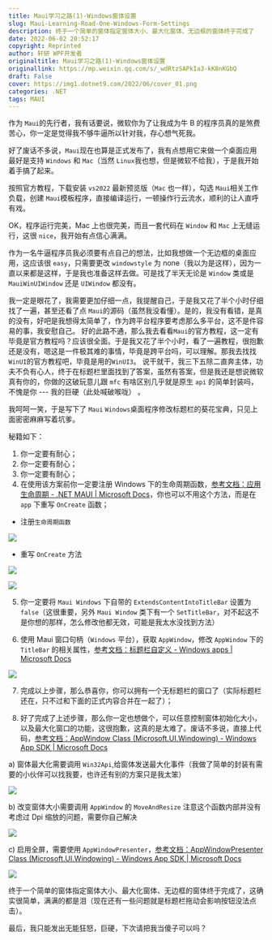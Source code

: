 ```yaml
---
title: Maui学习之路(1)-Windows窗体设置
slug: Maui-Learning-Road-One-Windows-Form-Settings
description: 终于一个简单的窗体指定窗体大小、最大化窗体、无边框的窗体终于完成了
date: 2022-06-02 20:52:17
copyright: Reprinted
author: 轩研 WPF开发者
originaltitle: Maui学习之路(1)-Windows窗体设置
originallink: https://mp.weixin.qq.com/s/_wdRtzSAPkIa3-kK8nKGbQ
draft: False
cover: https://img1.dotnet9.com/2022/06/cover_01.png
categories: .NET
tags: MAUI
---
```


作为 `Maui`的先行者，我有话要说，微软你为了让我成为牛 B 的程序员真的是煞费苦心，你一定是觉得我不够牛逼所以针对我，存心想气死我。

好了废话不多说，`Maui`现在也算是正式发布了，我有点想用它来做一个桌面应用最好是支持 `Windows` 和 `Mac`（当然 `Linux`我也想，但是微软不给我），于是我开始着手搞了起来。

按照官方教程，下载安装 `vs2022` 最新预览版（`Mac` 也一样），勾选 `Maui`相关工作负载，创建 `Maui`模板程序，直接编译运行，一顿操作行云流水，顺利的让人直呼有戏。

OK，程序运行完美，Mac 上也很完美，而且一套代码在 `Window` 和 `Mac` 上无缝运行，这很 `nice`，我开始有点信心满满。

作为一名牛逼程序员我必须要有点自己的想法，比如我想做一个无边框的桌面应用，这应该很 `easy`，只需要更改 `windowstyle` 为 none（我以为是这样），因为一直以来都是这样，于是我也准备这样去做。可是找了半天无论是 `Window` 类或是 `MauiWinUIWindow` 还是 `UIWindow` 都没有。

我一定是眼花了，我需要更加仔细一点，我提醒自己，于是我又花了半个小时仔细找了一遍，甚至还看了点 `Maui`的源码（虽然我没看懂）。是的，我没有看错，是真的没有，好吧是我想得太简单了，作为跨平台程序要考虑那么多平台，这不是件容易的事，我安慰自己。
好的此路不通，那么我去看看`Maui`的官方教程，这一定有毕竟是官方教程吗？应该很全面。于是我又花了半个小时，看了一遍教程，很抱歉还是没有，嗯这是一件极其难的事情，毕竟是跨平台吗，可以理解。那我去找找`WinUI`的官方教程吧，毕竟是用的`WinUI3`。
说干就干，我三下五除二直奔主体，功夫不负有心人，终于在标题栏里面找到了答案，虽然有答案，但是我还是想说微软真有你的，你做的这破玩意儿跟 `mfc` 有啥区别几乎就是原生 `api` 的简单封装吗，不愧是你 --- 我的巨硬（此处喊破喉咙） 。

我呵呵一笑，于是写下了 `Maui` `Windows`桌面程序修改标题栏的葵花宝典，只见上面密密麻麻写着坑爹。

秘籍如下：

1. 你一定要有耐心；
2. 你一定要有耐心；
3. 你一定要有耐心；
4. 在使用该方案前你一定要注册 Windows 下的生命周期函数，[参考文档：应用生命周期 - .NET MAUI | Microsoft Docs](https://docs.microsoft.com/zh-cn/dotnet/maui/fundamentals/app-lifecycle)，你也可以不用这个方法，而是在 `app` 下重写 `OnCreate` 函数；

- 注册`生命周期函数`

![](https://img1.dotnet9.com/2022/06/0101.png)

- 重写 `OnCreate` 方法

![](https://img1.dotnet9.com/2022/06/0102.png)

![](https://img1.dotnet9.com/2022/06/0103.png)

5. 你一定要将 `Maui Windows` 下自带的 `ExtendsContentIntoTitleBar` 设置为 `false`（这很重要，另外 `Maui Window` 类下有一个 `SetTitleBar`，对不起这不是你想的那样，怎么修改他都无效，可能是我太水没找到方法）

6. 使用 Maui 窗口句柄（`Windows` 平台），获取 `AppWindow`，修改 `AppWindow` 下的 `TitleBar` 的相关属性，[参考文档：标题栏自定义 - Windows apps | Microsoft Docs ](https://docs.microsoft.com/zh-cn/windows/apps/develop/title-bar?tabs=wasdk)

![](https://img1.dotnet9.com/2022/06/0104.png)

7. 完成以上步骤，那么恭喜你，你可以拥有一个无标题栏的窗口了（实际标题栏还在，只不过和下面的正式内容合并在一起了）；

8. 好了完成了上述步骤，那么你一定也想做个，可以任意控制窗体初始化大小，以及最大化窗口的功能，这很抱歉，这真的是太难了。废话不多说，直接上代码，[参考文档：AppWindow Class (Microsoft.UI.Windowing) - Windows App SDK | Microsoft Docs ](https://docs.microsoft.com/zh-CN/windows/windows-app-sdk/api/winrt/microsoft.ui.windowing.appwindow?view=windows-app-sdk-1.0)

a) 窗体最大化需要调用 `Win32Api`,给窗体发送最大化事件（我做了简单的封装有需要的小伙伴可以找我要，也许还有别的方案只是我太笨）

![](https://img1.dotnet9.com/2022/06/0105.png)

b) 改变窗体大小需要调用 `AppWindow` 的 `MoveAndResize` 注意这个函数内部并没有考虑过 Dpi 缩放的问题，需要你自己解决

![](https://img1.dotnet9.com/2022/06/0106.png)

c) 启用全屏，需要使用 `AppWindowPresenter`，[参考文档：AppWindowPresenter Class (Microsoft.UI.Windowing) - Windows App SDK | Microsoft Docs](https://docs.microsoft.com/zh-CN/windows/windows-app-sdk/api/winrt/microsoft.ui.windowing.appwindowpresenter?view=windows-app-sdk-1.0)

![](https://img1.dotnet9.com/2022/06/0107.png)

终于一个简单的窗体指定窗体大小、最大化窗体、无边框的窗体终于完成了，这确实很简单，满满的都是泪（现在还有一些问题就是标题栏拖动会影响按钮没法点击）。

最后，我只能发出无能狂怒，巨硬，下次请把我当傻子可以吗？
